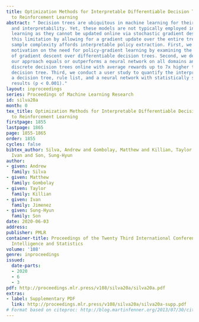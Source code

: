 ```yaml
---
title: Optimization Methods for Interpretable Differentiable Decision Trees Applied
  to Reinforcement Learning
abstract: " Decision trees are ubiquitous in machine learning for their ease of use
  and interpretability. Yet, these models are not typically employed in reinforcement
  learning as they cannot be updated online via stochastic gradient descent. We overcome
  this limitation by allowing for a gradient update over the entire tree that improves
  sample complexity affords interpretable policy extraction. First, we include theoretical
  motivation on the need for policy-gradient learning by examining the properties
  of gradient descent over differentiable decision trees. Second, we demonstrate that
  our approach equals or outperforms a neural network on all domains and can learn
  discrete decision trees online with average rewards up to 7x higher than a batch-trained
  decision tree. Third, we conduct a user study to quantify the interpretability of
  a decision tree, rule list, and a neural network with statistically significant
  results (p < 0.001)."
layout: inproceedings
series: Proceedings of Machine Learning Research
id: silva20a
month: 0
tex_title: Optimization Methods for Interpretable Differentiable Decision Trees Applied
  to Reinforcement Learning
firstpage: 1855
lastpage: 1865
page: 1855-1865
order: 1855
cycles: false
bibtex_author: Silva, Andrew and Gombolay, Matthew and Killian, Taylor and Jimenez,
  Ivan and Son, Sung-Hyun
author:
- given: Andrew
  family: Silva
- given: Matthew
  family: Gombolay
- given: Taylor
  family: Killian
- given: Ivan
  family: Jimenez
- given: Sung-Hyun
  family: Son
date: 2020-06-03
address: 
publisher: PMLR
container-title: Proceedings of the Twenty Third International Conference on Artificial
  Intelligence and Statistics
volume: '108'
genre: inproceedings
issued:
  date-parts:
  - 2020
  - 6
  - 3
pdf: http://proceedings.mlr.press/v108/silva20a/silva20a.pdf
extras:
- label: Supplementary PDF
  link: http://proceedings.mlr.press/v108/silva20a/silva20a-supp.pdf
# Format based on citeproc: http://blog.martinfenner.org/2013/07/30/citeproc-yaml-for-bibliographies/
---
```


